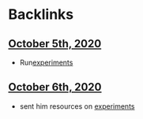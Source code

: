 
# Backlinks
## [October 5th, 2020](<October 5th, 2020.md>)
- Run[experiments](<experiments.md>)

## [October 6th, 2020](<October 6th, 2020.md>)
- sent him resources on [experiments](<experiments.md>)

